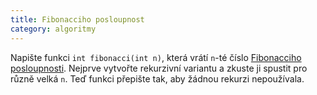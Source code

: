 ```yaml
---
title: Fibonacciho posloupnost
category: algoritmy
---
```


Napište funkci `int fibonacci(int n)`, která vrátí `n`-té číslo [Fibonacciho
posloupnosti](http://cs.wikipedia.org/wiki/Fibonacciho_posloupnost). Nejprve
vytvořte rekurzivní variantu a zkuste ji spustit pro různě velká `n`. Teď
funkci přepište tak, aby žádnou rekurzi nepoužívala.
